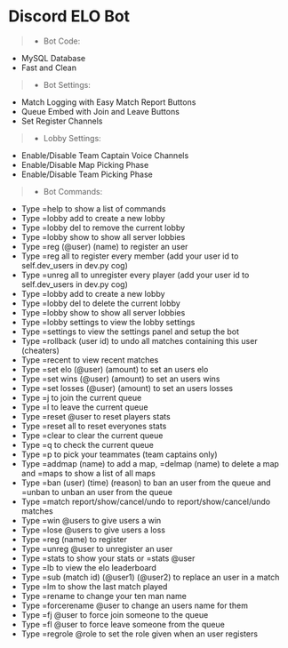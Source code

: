 # Discord ELO Bot
> - Bot Code:
- MySQL Database
- Fast and Clean

> - Bot Settings:
- Match Logging with Easy Match Report Buttons
- Queue Embed with Join and Leave Buttons
- Set Register Channels

> - Lobby Settings:
- Enable/Disable Team Captain Voice Channels
- Enable/Disable Map Picking Phase
- Enable/Disable Team Picking Phase

> - Bot Commands:
- Type =help to show a list of commands
- Type =lobby add to create a new lobby
- Type =lobby del to remove the current lobby
- Type =lobby show to show all server lobbies
- Type =reg (@user) (name) to register an user
- Type =reg all to register every member (add your user id to self.dev_users in dev.py cog)
- Type =unreg all to unregister every player (add your user id to self.dev_users in dev.py cog)
- Type =lobby add to create a new lobby
- Type =lobby del to delete the current lobby
- Type =lobby show to show all server lobbies
- Type =lobby settings to view the lobby settings
- Type =settings to view the settings panel and setup the bot
- Type =rollback (user id) to undo all matches containing this user (cheaters)
- Type =recent to view recent matches
- Type =set elo (@user) (amount) to set an users elo
- Type =set wins (@user) (amount) to set an users wins
- Type =set losses (@user) (amount) to set an users losses
- Type =j to join the current queue
- Type =l to leave the current queue
- Type =reset @user to reset players stats
- Type =reset all to reset everyones stats
- Type =clear to clear the current queue
- Type =q to check the current queue
- Type =p to pick your teammates (team captains only)
- Type =addmap (name) to add a map, =delmap (name) to delete a map and =maps to show a list of all maps
- Type =ban (user) (time) (reason) to ban an user from the queue and =unban to unban an user from the queue
- Type =match report/show/cancel/undo to report/show/cancel/undo matches
- Type =win @users to give users a win
- Type =lose @users to give users a loss
- Type =reg (name) to register
- Type =unreg @user to unregister an user
- Type =stats to show your stats or =stats @user
- Type =lb to view the elo leaderboard
- Type =sub (match id) (@user1) (@user2) to replace an user in a match
- Type =lm to show the last match played
- Type =rename to change your ten man name
- Type =forcerename @user to change an users name for them
- Type =fj @user to force join someone to the queue
- Type =fl @user to force leave someone from the queue
- Type =regrole @role to set the role given when an user registers 
